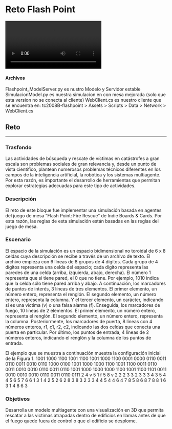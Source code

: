 # Reto Flash Point

<video controls src="VisualizaciónGrafica3D_Reto.mp4" title="Title"></video>

#### Archivos
Flashpoint_ModelServer.py es nustro Modelo y Servidor estable
SimulacionModel.py es nuestra simulacion en con mesa mejorada (solo que esta version no se conecta al cliente)
WebClient.cs es nuestro cliente que se encuentra en:
tc2008B-flashpoint > Assets > Scripts > Data > Network > WebClient.cs

## Reto
-------------------------------------------------------------------------------------------------------------------------
### Trasfondo

Las actividades de búsqueda y rescate de víctimas en catástrofes a gran escala son problemas sociales de gran relevancia y, desde un punto de vista científico, plantean numerosos problemas técnicos diferentes en los campos de la inteligencia artificial, la robótica y los sistemas multiagente. Por esta razón, es importante el desarrollo de herramientas que permitan explorar estrategias adecuadas para este tipo de actividades.

### Descripción

El reto de este bloque fue implementar una simulación basada en agentes del juego de mesa “Flash Point: Fire Rescue” de Indie Boards & Cards. Por esta razón, las reglas de esta simulación están basadas en las reglas del juego de mesa.

### Escenario
El espacio de la simulación es un espacio bidimensional no toroidal de 6 x 8 celdas cuya descripción se recibe a través de un archivo de texto.
El archivo empieza con 6 líneas de 8 grupos de 4 dígitos. Cada grupo de 4 dígitos representa una celda del espacio; cada dígito representa las paredes de una celda (arriba, izquierda, abajo, derecha). El número 1 representa que si tiene pared, el 0 que no tiene. Por ejemplo, 1010 indica que la celda sólo tiene pared arriba y abajo.
A continuación, los marcadores de puntos de interés, 3 líneas de tres elementos. El primer elemento, un número entero, representa el renglón. El segundo elemento, un número entero, representa la columna. Y el tercer elemento, un carácter, indicando si es una víctima (v) o una falsa alarma (f).
Enseguida, los marcadores de fuego, 10 líneas de 2 elementos. El primer elemento, un número entero, representa el renglón. El segundo elemento, un número entero, representa la columna. 
Posteriormente, los marcadores de puerta, 8 líneas con 4 números enteros, r1, c1, r2, c2, indicando las dos celdas que conecta una puerta en particular.
Por último, los puntos de entrada, 4 líneas de 2 números enteros, indicando el renglón y la columna de los puntos de entrada.



El ejemplo que se muestra a continuación muestra la configuración inicial de la Figura 1.
1001 1000 1100 1001 1100 1001 1000 1100
0001 0000 0110 0011 0110 0011 0010 0110
1000 0100 1001 1000 1000 1100 1001 1100
0011 0110 0011 0010 0010 0110 0011 0110
1001 1000 1000 1000 1100 1001 1100 1101
0011 0010 0010 0010 0110 0011 0110 0111
2 4 v
5 1 f
5 8 v
2 2
2 3
3 2
3 3 
3 4
3 5
4 4
5 6
5 7
6 6
1 3 1 4
2 5 2 6
2 8 3 8
3 2 3 3 
4 4 5 4
4 6 4 7
8 5 8 6
8 7 8 8
1 6
3 1
4 8
6 3

### Objetivos
Desarrolla un modelo multiagente con una visualización en 3D que permita rescatar a las victimas atrapadas dentro de edificios en llamas antes de que el fuego quede fuera de control o que el edificio se desplome.
